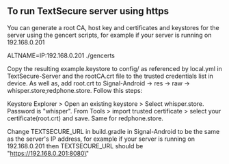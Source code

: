 To run TextSecure server using https
-----------------------------------------

You can generate a root CA, host key and certificates and keystores for the server
using the gencert scripts, for example if your server is running on 192.168.0.201

ALTNAME=IP:192.168.0.201 ./gencerts

Copy the resulting example.keystore to config/ as referenced by local.yml in TextSecure-Server and
the rootCA.crt file to the trusted credentials list in device. 
As well as, add root.crt to Signal-Android -> res -> raw -> whisper.store;redphone.store. Follow this steps: 

Keystore Explorer > Open an existing keystore > Select whisper.store. Password is "whisper". From Tools > import trusted certificate > select your certificate(root.crt) and save. Same for redphone.store. 

Change TEXTSECURE_URL in build.gradle in Signal-Android to be the same as the server's IP address, for example if your server is running on 192.168.0.201 then TEXTSECURE_URL should be "https://192.168.0.201:8080\"


